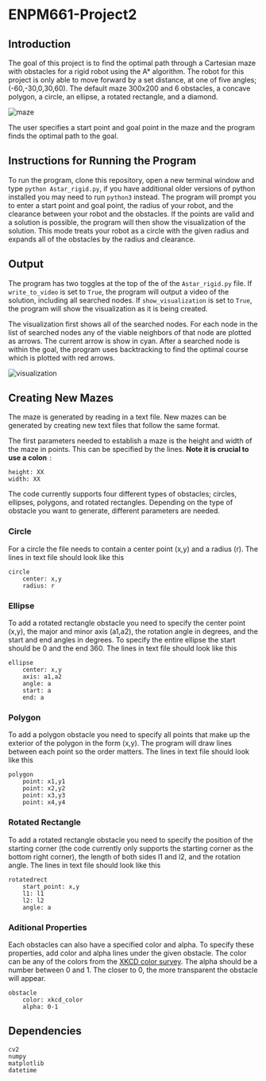 # ENPM661-Project2

## Introduction

The goal of this project is to find the optimal path through a Cartesian maze with obstacles for a rigid robot using the A* algorithm. The robot for this project is only able to move forward by a set distance, at one of five angles; (-60,-30,0,30,60). The default maze 300x200 and 6 obstacles, a concave polygon, a circle, an ellipse, a rotated rectangle, and a diamond. 

![maze](https://github.com/jaybrecht/ENPM661-Project3/blob/master/Images/maze.png)

The user specifies a start point and goal point in the maze and the program finds the optimal path to the goal.

## Instructions for Running the Program

To run the program, clone this repository, open a new terminal window and type `python Astar_rigid.py`, if you have additional older versions of python installed you may need to run `python3` instead. The program will prompt you to enter a start point and goal point, the radius of your robot, and the clearance between your robot and the obstacles. If the points are valid and a solution is possible, the program will then show the visualization of the solution. This mode treats your robot as a circle with the given radius and expands all of the obstacles by the radius and clearance.


## Output

The program has two toggles at the top of the of the `Astar_rigid.py` file. If `write_to_video` is set to `True`, the program will output a video of the solution, including all searched nodes. If `show_visualization` is set to `True`, the program will show the visualization as it is being created. 

The visualization first shows all of the searched nodes. For each node in the list of searched nodes any of the viable neighbors of that node are plotted as arrows. The current arrow is show in cyan. After a searched node is within the goal, the program uses backtracking to find the optimal course which is plotted with red arrows. 

![visualization](https://github.com/jaybrecht/ENPM661-Project3/blob/master/Images/visualization.gif)


## Creating New Mazes

The maze is generated by reading in a text file. New mazes can be generated by creating new text files that follow the same format. 

The first parameters needed to establish a maze is the height and width of the maze in points. This can be specified by the lines. **Note it is crucial to use a colon** `:`

    height: XX
    width: XX

The code currently supports four different types of obstacles; circles, ellipses, polygons, and rotated rectangles. Depending on the type of obstacle you want to generate, different parameters are needed. 

### Circle
For a circle the file needs to contain a center point (x,y) and a radius (r). The lines in text file should look like this

    circle
        center: x,y
        radius: r

### Ellipse
To add a rotated rectangle obstacle you need to specify the center point (x,y), the major and minor axis (a1,a2), the rotation angle in degrees, and the start and end angles in degrees. To specify the entire ellipse the start should be 0 and the end 360. The lines in text file should look like this

    ellipse
        center: x,y
        axis: a1,a2
        angle: a 
        start: a
        end: a
        

### Polygon
To add a polygon obstacle you need to specify all points that make up the exterior of the polygon in the form (x,y). The program will draw lines between each point so the order matters. The lines in text file should look like this

    polygon
        point: x1,y1
        point: x2,y2
        point: x3,y3
        point: x4,y4

### Rotated Rectangle
To add a rotated rectangle obstacle you need to specify the position of the starting corner (the code currently only supports the starting corner as the bottom right corner), the length of both sides l1 and l2, and the rotation angle. The lines in text file should look like this

    rotatedrect
        start_point: x,y
        l1: l1
        l2: l2
        angle: a

### Aditional Properties
Each obstacles can also have a specified color and alpha. To specify these properties, add color and alpha lines under the given obstacle. The color can be any of the colors from the [XKCD color survey](https://xkcd.com/color/rgb/). The alpha should be a number between 0 and 1. The closer to 0, the more transparent the obstacle will appear. 

    obstacle
        color: xkcd_color
        alpha: 0-1

## Dependencies 

    cv2
    numpy
    matplotlib
    datetime
    
